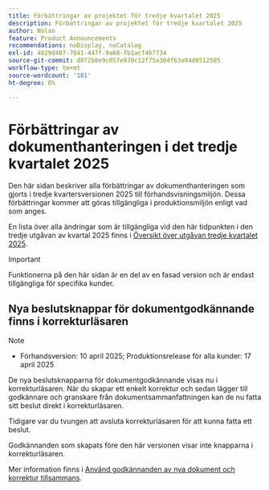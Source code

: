 ```yaml
---
title: Förbättringar av projektet för tredje kvartalet 2025
description: Förbättringar av projektet för tredje kvartalet 2025
author: Nolan
feature: Product Announcements
recommendations: noDisplay, noCatalog
exl-id: 4829d487-7041-447f-9a68-fb1acf467734
source-git-commit: d072b8e9c657e970c12f75a304f63e04d0512505
workflow-type: tm+mt
source-wordcount: '181'
ht-degree: 0%

---
```


# Förbättringar av dokumenthanteringen i det tredje kvartalet 2025

Den här sidan beskriver alla förbättringar av dokumenthanteringen som gjorts i tredje kvartersversionen 2025 till förhandsvisningsmiljön. Dessa förbättringar kommer att göras tillgängliga i produktionsmiljön enligt vad som anges.

En lista över alla ändringar som är tillgängliga vid den här tidpunkten i den tredje utgåvan av kvartal 2025 finns i [Översikt över utgåvan tredje kvartalet 2025](/help/quicksilver/product-announcements/product-releases/25-q3-release-activity/25-q3-release-overview.md).

>[!IMPORTANT]
>
>Funktionerna på den här sidan är en del av en fasad version och är endast tillgängliga för specifika kunder.


## Nya beslutsknappar för dokumentgodkännande finns i korrekturläsaren

>[!NOTE]
>
>* Förhandsversion: 10 april 2025; Produktionsrelease för alla kunder: 17 april 2025

De nya beslutsknapparna för dokumentgodkännande visas nu i korrekturläsaren. När du skapar ett enkelt korrektur och sedan lägger till godkännare och granskare från dokumentsammanfattningen kan de nu fatta sitt beslut direkt i korrekturläsaren.

Tidigare var du tvungen att avsluta korrekturläsaren för att kunna fatta ett beslut.

Godkännanden som skapats före den här versionen visar inte knapparna i korrekturläsaren.

Mer information finns i [Använd godkännanden av nya dokument och korrektur tillsammans](/help/quicksilver/review-and-approve-work/document-reviews-and-approvals/doc-approvals-and-proofing.md).
